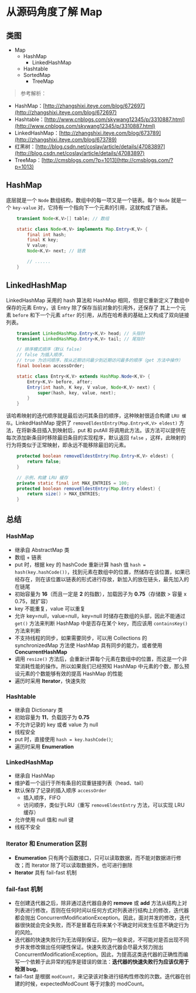 # 从源码角度了解 Map

## 类图

* Map
    * HashMap
        * LinkedHashMap
    * Hashtable
    * SortedMap
        * TreeMap

> 参考解析：  
* HashMap：[http://zhangshixi.iteye.com/blog/672697](http://zhangshixi.iteye.com/blog/672697)
* Hashtable：[http://www.cnblogs.com/skywang12345/p/3310887.html](http://www.cnblogs.com/skywang12345/p/3310887.html)
* LinkedHashMap：[http://zhangshixi.iteye.com/blog/673789](http://zhangshixi.iteye.com/blog/673789)
* 红黑树：[http://blog.csdn.net/coslay/article/details/47083897](http://blog.csdn.net/coslay/article/details/47083897)
* TreeMap：[http://cmsblogs.com/?p=1013](http://cmsblogs.com/?p=1013)

## HashMap

底层就是一个 `Node` 数组结构，数组中的每一项又是一个链表。每个 `Node` 就是一个 `key-value` 对，它持有一个指向下一个元素的引用，这就构成了链表。

```java
	transient Node<K,V>[] table; // 数组

	static class Node<K,V> implements Map.Entry<K,V> {
        final int hash;
        final K key;
        V value;
        Node<K,V> next; // 链表

        // ......
    }
```

## LinkedHashMap

LinkedHashMap 采用的 hash 算法和 HashMap 相同，但是它重新定义了数组中保存的元素 Entry，该 Entry 除了保存当前对象的引用外，还保存了 其上一个元素 `before` 和下一个元素 `after` 的引用，从而在哈希表的基础上又构成了双向链接列表。


```java
	transient LinkedHashMap.Entry<K,V> head; // 头指针
	transient LinkedHashMap.Entry<K,V> tail; // 尾指针

	// 排序模式顺序（默认 false）
	// false 为插入顺序，
	// true 为访问顺序，按从近期访问最少到近期访问最多的顺序（get 方法中操作）
	final boolean accessOrder; 

	static class Entry<K,V> extends HashMap.Node<K,V> {
        Entry<K,V> before, after;
        Entry(int hash, K key, V value, Node<K,V> next) {
            super(hash, key, value, next);
        }
    }
```

该哈希映射的迭代顺序就是最后访问其条目的顺序，这种映射很适合构建 `LRU 缓存`。LinkedHashMap 提供了 `removeEldestEntry(Map.Entry<K,V> eldest)` 方法，在将新条目插入到映射后，put 和 putAll 将调用此方法。该方法可以提供在每次添加新条目时移除最旧条目的实现程序，默认返回 `false` ，这样，此映射的行为将类似于正常映射，即永远不能移除最旧的元素。

```java
	protected boolean removeEldestEntry(Map.Entry<K,V> eldest) {
        return false;
    }

    // 示例，构建 LRU 缓存
    private static final int MAX_ENTRIES = 100;  
	protected boolean removeEldestEntry(Map.Entry eldest) {  
    	return size() > MAX_ENTRIES;  
	} 
```

## 总结

### HashMap

* 继承自 AbstractMap 类
* 数组 + 链表
* put 时，根据 key 的 hashCode 重新计算 hash 值 `hash = hash(key.hashCode())`，找到元素在数组中的位置，然储存在该位置，如果已经存在，则在该位置以链表的形式进行存放，新加入的放在链头，最先加入的在链尾
* 初始容量为 **16**（而且一定是 **2** 的指数），加载因子为 **0.75**（存储数 > 容量 x 0.75，就扩容）
* key 不能重复，value 可以重复
* 允许 key=null，value=null，key=null 时储存在数组的头部，因此不能通过 `get()` 方法来判断 HashMap 中是否存在某个 key，而应该用 `containsKey()` 方法来判断
* 不支持线程的同步，如果需要同步，可以用
Collections 的 synchronizedMap 方法使 HashMap 具有同步的能力，或者使用 **ConcurrentHashMap**
* 调用 `resize()` 方法后，会重新计算每个元素在数组中的位置，而这是一个非常消耗性能的操作。所以如果我们已经预知 HashMap 中元素的个数，那么预设元素的个数能够有效的提高 HashMap 的性能
* 遍历时采用 **Iterator**，快速失败

### Hashtable

* 继承自 Dictionary 类
* 初始容量为 **11**，负载因子为 **0.75** 
* 不允许记录的 key 或者 value 为 null
* 线程安全
* put 时，直接使用 `hash = key.hashCode()`;
* 遍历时采用 **Enumeration**

### LinkedHashMap

* 继承自 HashMap
* 维护着一个运行于所有条目的双重链接列表（head、tail）
* 默认保存了记录的插入顺序 `accessOrder`
    * 插入顺序，FIFO
    * 访问顺序，类似于LRU（重写 `removeEldestEntry` 方法，可以实现 LRU 缓存）
* 允许使用 null 值和 null 键
* 线程不安全

### Iterator 和 Enumeration 区别

* **Enumeration** 只有两个函数接口，只可以读取数据，而不能对数据进行修改；而 Iterator 除了可以读取数据外，也可进行删除
* **Iterator** 具有 fail-fast 机制

### fail-fast 机制

* 在创建迭代器之后，除非通过迭代器自身的 **remove** 或 **add** 方法从结构上对列表进行修改，否则在任何时间以任何方式对列表进行结构上的修改，迭代器都会抛出 ConcurrentModificationException。因此，面对并发的修改，迭代器很快就会完全失败，而不是冒着在将来某个不确定时间发生任意不确定行为的风险。
* 迭代器的快速失败行为无法得到保证，因为一般来说，不可能对是否出现不同步并发修改做出任何硬性保证。快速失败迭代器会尽最大努力抛出 ConcurrentModificationException。因此，为提高这类迭代器的正确性而编写一个依赖于此异常的程序是错误的做法：**迭代器的快速失败行为应该仅用于检测 bug**。
* fail-fast 是根据 `modCount`，来记录该对象进行结构性修改的次数。迭代器在创建的时候，expectedModCount 等于对象的 modCount。